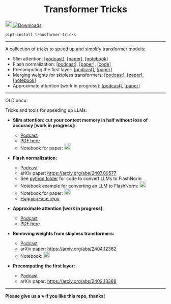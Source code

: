 <h1 align="center"> Transformer Tricks </h1>

<a href="https://colab.research.google.com/github/OpenMachine-ai/transformer-tricks/blob/main/notebooks/flashNorm_example.ipynb"> <img src="https://colab.research.google.com/assets/colab-badge.svg" alt="Colab" height="20"> </a> [![Downloads](https://static.pepy.tech/badge/transformer-tricks)](https://pepy.tech/project/transformer-tricks)

```
pip3 install transformer-tricks
```

---

A collection of tricks to speed up and simplify transformer models:
- Slim attention: [[podcast]](https://notebooklm.google.com/notebook/ac47a53c-866b-4271-ab79-bc48d1b41722/audio), [[paper]](https://docs.google.com/viewer?url=https://raw.githubusercontent.com/OpenMachine-ai/transformer-tricks/refs/heads/main/doc/slim.pdf), [[notebook]](https://colab.research.google.com/github/OpenMachine-ai/transformer-tricks/blob/main/notebooks/slimAttn_concept.ipynb)
- Flash normalization: [[podcast]](https://notebooklm.google.com/notebook/cca31378-7f5b-4bfc-a1d7-75c7b279fcb5/audio), [[paper]](https://arxiv.org/abs/2407.09577), [[code]](python)
- Precomputing the first layer: [[podcast]](https://notebooklm.google.com/notebook/7794278e-de6a-40fc-ab1c-3240a40e55d5/audio), [[paper]](https://arxiv.org/abs/2402.13388)  
- Merging weights for skipless transformers: [[podcast]](https://notebooklm.google.com/notebook/0875eef7-094e-4c30-bc13-90a1a074c949/audio), [[paper]](https://arxiv.org/abs/2404.12362), [[notebook]](https://colab.research.google.com/github/OpenMachine-ai/transformer-tricks/blob/main/notebooks/removing_weights.ipynb)
- Approximate attention [work in progress]: [[podcast]](https://notebooklm.google.com/notebook/5fb65371-6048-4e63-8a37-6e4f16d7f708/audio), [[paper]](https://docs.google.com/viewer?url=https://raw.githubusercontent.com/OpenMachine-ai/transformer-tricks/refs/heads/main/doc/approximate.pdf)

---
OLD docu:

Tricks and tools for speeding up LLMs:

* **Slim attention: cut your context memory in half without loss of accuracy [work in progress]:**
  * [Podcast](https://notebooklm.google.com/notebook/ac47a53c-866b-4271-ab79-bc48d1b41722/audio)
  * [PDF here](https://docs.google.com/viewer?url=https://raw.githubusercontent.com/OpenMachine-ai/transformer-tricks/refs/heads/main/doc/slim.pdf)
  * Notebook for paper:
<a href="https://colab.research.google.com/github/OpenMachine-ai/transformer-tricks/blob/main/notebooks/slimAttn_concept.ipynb"> <img src="https://colab.research.google.com/assets/colab-badge.svg" alt="Colab" height="20"> </a>

* **Flash normalization:**
  * [Podcast](https://notebooklm.google.com/notebook/cca31378-7f5b-4bfc-a1d7-75c7b279fcb5/audio)
  * arXiv paper: https://arxiv.org/abs/2407.09577
  * See [python folder](python) for code to convert LLMs to FlashNorm
  * Notebook example for converting an LLM to FlashNorm: <a href="https://colab.research.google.com/github/OpenMachine-ai/transformer-tricks/blob/main/notebooks/flashNorm_example.ipynb"> <img src="https://colab.research.google.com/assets/colab-badge.svg" alt="Colab" height="20"> </a>
  * Notebook for paper:
<a href="https://colab.research.google.com/github/OpenMachine-ai/transformer-tricks/blob/main/notebooks/flash_normalization.ipynb"> <img src="https://colab.research.google.com/assets/colab-badge.svg" alt="Colab" height="20"> </a>
  * [HuggingFace repo](https://huggingface.co/open-machine/FlashNorm)

* **Approximate attention [work in progress]:**
  * [Podcast](https://notebooklm.google.com/notebook/5fb65371-6048-4e63-8a37-6e4f16d7f708/audio)
  * [PDF here](doc/approximate.pdf)

* **Removing weights from skipless transformers:**
  * [Podcast](https://notebooklm.google.com/notebook/0875eef7-094e-4c30-bc13-90a1a074c949/audio)
  * arXiv paper: https://arxiv.org/abs/2404.12362
  * Notebook:
<a href="https://colab.research.google.com/github/OpenMachine-ai/transformer-tricks/blob/main/notebooks/removing_weights.ipynb"> <img src="https://colab.research.google.com/assets/colab-badge.svg" alt="Colab" height="20"> </a>

* **Precomputing the first layer:**
  * [Podcast](https://notebooklm.google.com/notebook/7794278e-de6a-40fc-ab1c-3240a40e55d5/audio)
  * arXiv paper: https://arxiv.org/abs/2402.13388

---

**Please give us a ⭐ if you like this repo, thanks!**
